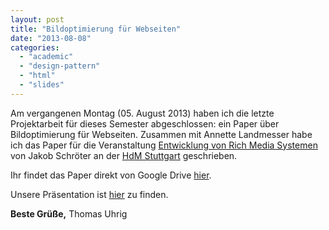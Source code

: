 ```yaml
---
layout: post
title: "Bildoptimierung für Webseiten"
date: "2013-08-08"
categories: 
  - "academic"
  - "design-pattern"
  - "html"
  - "slides"
---
```


Am vergangenen Montag (05. August 2013) haben ich die letzte Projektarbeit für dieses Semester abgeschlossen: ein Paper über Bildoptimierung für Webseiten. Zusammen mit Annette Landmesser habe ich das Paper für die Veranstaltung [Entwicklung von Rich Media Systemen](https://www.hdm-stuttgart.de/vorlesung_detail?vorlid=4800544 "Rich Media") von Jakob Schröter an der [HdM Stuttgart](https://www.hdm-stuttgart.de "HdM") geschrieben.

Ihr findet das Paper direkt von Google Drive [hier](https://docs.google.com/document/d/1e-fMJNlEuqH68j_pQ7NXdoigqWTs4cmw96c_NKQ_fPA/pub "Paper").

Unsere Präsentation ist [hier](http://tuhrig.de/image-optimization-for-websites/ "Präsentation Bildoptimierung") zu finden.

**Beste Grüße,** Thomas Uhrig
